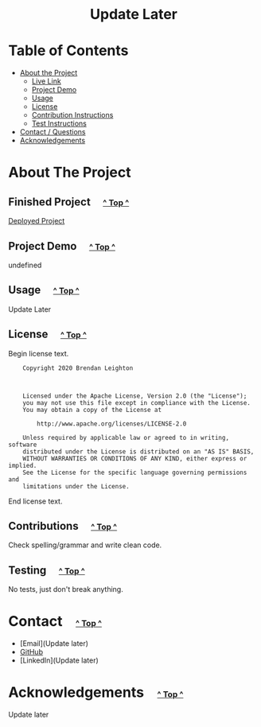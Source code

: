 
  <!-- PROJECT TITLE -->
  <br />
  <p align="center">
    <h1 align="center">Update Later</h1>
  </p>
  
  
  
  <!-- TABLE OF CONTENTS -->
  # Table of Contents
  
  * [About the Project](#about-the-project)
      * [Live Link](#finished-project)
      * [Project Demo](#project-demo)
      * [Usage](#usage)
      * [License](#license)
      * [Contribution Instructions](#contributions)
      * [Test Instructions](#testing)
  * [Contact / Questions](#contact)
  * [Acknowledgements](#acknowledgements)
  
  
  
  <!-- ABOUT THE PROJECT -->
  # About The Project
  
  ## Finished Project <span style="font-size:16px; padding-left:20px">[^ Top ^](#table-of-contents)</span>
  
  <!-- Add deployed link when available -->
  [Deployed Project](http://www.example.com) 
  
  ## Project Demo <span style="font-size:16px; padding-left:20px">[^ Top ^](#table-of-contents)</span>
  
  undefined

  ## Usage <span style="font-size:16px; padding-left:20px">[^ Top ^](#table-of-contents)</span>

  Update Later

  ## License <span style="font-size:16px; padding-left:20px">[^ Top ^](#table-of-contents)</span>
  
  Begin license text.
        
        Copyright 2020 Brendan Leighton
        
  

        Licensed under the Apache License, Version 2.0 (the "License");
        you may not use this file except in compliance with the License.
        You may obtain a copy of the License at
        
            http://www.apache.org/licenses/LICENSE-2.0
        
        Unless required by applicable law or agreed to in writing, software
        distributed under the License is distributed on an "AS IS" BASIS,
        WITHOUT WARRANTIES OR CONDITIONS OF ANY KIND, either express or implied.
        See the License for the specific language governing permissions and
        limitations under the License.
    

  End license text.

  ## Contributions <span style="font-size:16px; padding-left:20px">[^ Top ^](#table-of-contents)</span>

  Check spelling/grammar and write clean code.

  ## Testing <span style="font-size:16px; padding-left:20px">[^ Top ^](#table-of-contents)</span>
  
  No tests, just don't break anything.

  <!-- CONTACT -->
  # Contact <span style="font-size:16px; padding-left:20px">[^ Top ^](#table-of-contents)</span>
  
  * [Email](Update later)
  * [GitHub](https://github.com/BR3NDAN-L8N)
  * [LinkedIn](Update later)
  
  
  
  <!-- ACKNOWLEDGEMENTS -->
  # Acknowledgements <span style="font-size:16px; padding-left:20px">[^ Top ^](#table-of-contents)</span>
  Update later
  
  
